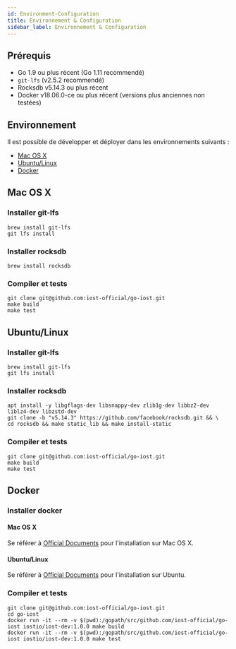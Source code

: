 ```yaml
---
id: Environment-Configuration
title: Environnement & Configuration
sidebar_label: Environnement & Configuration
---
```


## Prérequis

* Go 1.9 ou plus récent (Go 1.11 recommendé)
* `git-lfs` (v2.5.2 recommendé)
* Rocksdb v5.14.3 ou plus récent
* Docker v18.06.0-ce ou plus récent (versions plus anciennes non testées)

## Environnement

Il est possible de développer et déployer dans les environnements suivants :

* [Mac OS X](#mac-os-x)
* [Ubuntu/Linux](#ubuntu-linux)
* [Docker](#docker)

## Mac OS X

### Installer git-lfs

```
brew install git-lfs
git lfs install
```

### Installer rocksdb

```
brew install rocksdb
```

### Compiler et tests

```
git clone git@github.com:iost-official/go-iost.git
make build
make test
```

## Ubuntu/Linux

### Installer git-lfs

```
brew install git-lfs
git lfs install
```

### Installer rocksdb

```
apt install -y libgflags-dev libsnappy-dev zlib1g-dev libbz2-dev liblz4-dev libzstd-dev
git clone -b "v5.14.3" https://github.com/facebook/rocksdb.git && \
cd rocksdb && make static_lib && make install-static
```

### Compiler et tests

```
git clone git@github.com:iost-official/go-iost.git
make build
make test
```

## Docker

### Installer docker

#### Mac OS X

Se référer à [Official Documents](https://docs.docker.com/docker-for-mac/install/) pour l'installation sur Mac OS X.

#### Ubuntu/Linux

Se référer à  [Official Documents](https://docs.docker.com/install/linux/docker-ce/ubuntu/#install-using-the-repository) pour l'installation sur Ubuntu.

### Compiler et tests

```
git clone git@github.com:iost-official/go-iost.git
cd go-iost
docker run -it --rm -v $(pwd):/gopath/src/github.com/iost-official/go-iost iostio/iost-dev:1.0.0 make build
docker run -it --rm -v $(pwd):/gopath/src/github.com/iost-official/go-iost iostio/iost-dev:1.0.0 make test
```
